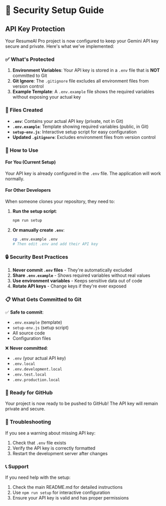# 🔐 Security Setup Guide

## API Key Protection

Your ResumeAI Pro project is now configured to keep your Gemini API key secure and private. Here's what we've implemented:

### ✅ What's Protected

1. **Environment Variables**: Your API key is stored in a `.env` file that is **NOT** committed to Git
2. **Git Ignore**: The `.gitignore` file excludes all environment files from version control
3. **Example Template**: A `.env.example` file shows the required variables without exposing your actual key

### 📁 Files Created

- **`.env`**: Contains your actual API key (private, not in Git)
- **`.env.example`**: Template showing required variables (public, in Git)
- **`setup-env.js`**: Interactive setup script for easy configuration
- **Updated `.gitignore`**: Excludes environment files from version control

### 🚀 How to Use

#### For You (Current Setup)

Your API key is already configured in the `.env` file. The application will work normally.

#### For Other Developers

When someone clones your repository, they need to:

1. **Run the setup script**:

   ```bash
   npm run setup
   ```

2. **Or manually create `.env`**:
   ```bash
   cp .env.example .env
   # Then edit .env and add their API key
   ```

### 🔒 Security Best Practices

1. **Never commit `.env` files** - They're automatically excluded
2. **Share `.env.example`** - Shows required variables without real values
3. **Use environment variables** - Keeps sensitive data out of code
4. **Rotate API keys** - Change keys if they're ever exposed

### 📋 What Gets Committed to Git

✅ **Safe to commit**:

- `.env.example` (template)
- `setup-env.js` (setup script)
- All source code
- Configuration files

❌ **Never committed**:

- `.env` (your actual API key)
- `.env.local`
- `.env.development.local`
- `.env.test.local`
- `.env.production.local`

### 🎯 Ready for GitHub

Your project is now ready to be pushed to GitHub! The API key will remain private and secure.

### 🔧 Troubleshooting

If you see a warning about missing API key:

1. Check that `.env` file exists
2. Verify the API key is correctly formatted
3. Restart the development server after changes

### 📞 Support

If you need help with the setup:

1. Check the main README.md for detailed instructions
2. Use `npm run setup` for interactive configuration
3. Ensure your API key is valid and has proper permissions
